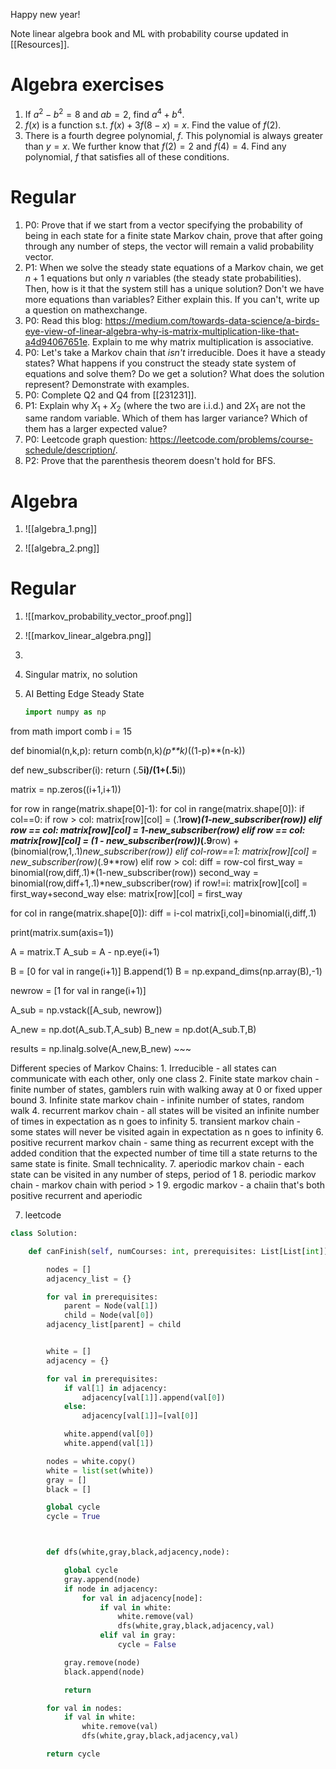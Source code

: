 

Happy new year!

Note linear algebra book and ML with probability course updated in [[Resources]].
# Algebra exercises
1. If $a^2-b^2=8$ and $ab=2$, find $a^4+b^4$.
2. $f(x)$ is a function s.t. $f(x)+3f(8-x) = x$. Find the value of $f(2)$.
3. There is a fourth degree polynomial, $f$. This polynomial is always greater than $y=x$. We further know that $f(2)=2$ and $f(4)=4$. Find any polynomial, $f$ that satisfies all of these conditions.
# Regular
1. P0: Prove that if we start from a vector specifying the probability of being in each state for a finite state Markov chain, prove that after going through any number of steps, the vector will remain a valid probability vector.
2. P1: When we solve the steady state equations of a Markov chain, we get $n+1$ equations but only $n$ variables (the steady state probabilities). Then, how is it that the system still has a unique solution? Don't we have more equations than variables? Either explain this. If you can't, write up a question on mathexchange.
3. P0: Read this blog: https://medium.com/towards-data-science/a-birds-eye-view-of-linear-algebra-why-is-matrix-multiplication-like-that-a4d94067651e. Explain to me why matrix multiplication is associative.
4. P0: Let's take a Markov chain that *isn't* irreducible. Does it have a steady states? What happens if you construct the steady state system of equations and solve them? Do we get a solution? What does the solution represent? Demonstrate with examples.
5. P0: Complete Q2 and Q4 from [[231231]].
6. P1: Explain why $X_1+X_2$ (where the two are i.i.d.) and $2X_1$ are not the same random variable. Which of them has larger variance? Which of them has a larger expected value?
7. P0: Leetcode graph question: https://leetcode.com/problems/course-schedule/description/.
8. P2: Prove that the parenthesis theorem doesn't hold for BFS.



# Algebra

1. ![[algebra_1.png]]

2. ![[algebra_2.png]]
# Regular 

1. ![[markov_probability_vector_proof.png]]
2. ![[markov_linear_algebra.png]]

3. 
4. Singular matrix, no solution


5. AI Betting Edge Steady State
	~~~Python
	import numpy as np
from math import comb
i = 15


def binomial(n,k,p):
	return comb(n,k)*(p**k)*((1-p)**(n-k))

def new_subscriber(i):
	return (.5**i)/(1+(.5**i))



matrix = np.zeros((i+1,i+1))


for row in range(matrix.shape[0]-1):
	for col in range(matrix.shape[0]):
		if col==0:
			if row > col:
				matrix[row][col] = (.1**row)*(1-new_subscriber(row))
			elif row == col:
				matrix[row][col] = 1-new_subscriber(row)
		elif row == col:
			matrix[row][col] = (1 - new_subscriber(row))*(.9**row) + (binomial(row,1,.1)*new_subscriber(row))
		elif col-row==1:
			matrix[row][col] = new_subscriber(row)*(.9**row)
		elif row > col:
			diff = row-col
			first_way = binomial(row,diff,.1)*(1-new_subscriber(row))
			second_way = binomial(row,diff+1,.1)*new_subscriber(row)
			if row!=i:
				matrix[row][col] = first_way+second_way
			else:
				matrix[row][col] = first_way

for col in range(matrix.shape[0]):
	diff = i-col
	matrix[i,col]=binomial(i,diff,.1)

print(matrix.sum(axis=1))

A = matrix.T
A_sub = A - np.eye(i+1)

B = [0 for val in range(i+1)]
B.append(1)
B = np.expand_dims(np.array(B),-1)

newrow = [1 for val in range(i+1)]

A_sub = np.vstack([A_sub, newrow])


A_new = np.dot(A_sub.T,A_sub)
B_new = np.dot(A_sub.T,B)


results = np.linalg.solve(A_new,B_new)
	~~~


Different species of Markov Chains:
	1. Irreducible - all states can communicate with each other, only one class
	2. Finite state markov chain - finite number of states, gamblers ruin with walking away at 0 or fixed upper bound
	3. Infinite state markov chain - infinite number of states, random walk
	4. recurrent markov chain - all states will be visited an infinite number of times in expectation as n goes to infinity
	5. transient markov chain - some states will never be visited again in expectation as n goes to infinity
	6. positive recurrent markov chain - same thing as recurrent except with the added condition that the expected number of time till a state returns to the same state is finite. Small technicality. 
	7. aperiodic markov chain - each state can be visited in any number of steps, period of 1
	8. periodic markov chain - markov chain with period > 1
	9. ergodic markov  - a chaiin that's both positive recurrent and aperiodic


7.  leetcode
   ~~~Python
   class Solution:

    def canFinish(self, numCourses: int, prerequisites: List[List[int]]) -> bool:

        nodes = []
        adjacency_list = {}

        for val in prerequisites:
            parent = Node(val[1])
            child = Node(val[0])
        adjacency_list[parent] = child
  

        white = []
        adjacency = {}

        for val in prerequisites:
            if val[1] in adjacency:
                adjacency[val[1]].append(val[0])
            else:
                adjacency[val[1]]=[val[0]]

            white.append(val[0])
            white.append(val[1])

        nodes = white.copy()
        white = list(set(white))
        gray = []
        black = []

        global cycle
        cycle = True

  

        def dfs(white,gray,black,adjacency,node):

            global cycle
            gray.append(node)
            if node in adjacency:
                for val in adjacency[node]:
                    if val in white:
                        white.remove(val)
                        dfs(white,gray,black,adjacency,val)
                    elif val in gray:
                        cycle = False

            gray.remove(node)
            black.append(node)

            return

        for val in nodes:
            if val in white:
                white.remove(val)
                dfs(white,gray,black,adjacency,val)

        return cycle
   ~~~